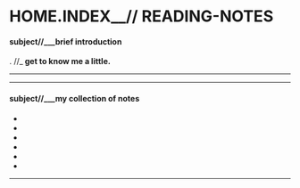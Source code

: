 # HOME.INDEX__// READING-NOTES

#### subject//___brief introduction

. //_<b> get to know me a little. </b>
<hr>
<b> </b>

<hr>


#### subject//___my collection of notes
 <ul>
  <li> <a href=""> </a> </li>
  <li> <a href=""> </a> </li>
  <li> <a href=""> </a> </li>
  <li> <a href=""> </a> </li>
  <li> <a href=""> </a> </li>
  <li>  </li>
 </ul>
 <hr>
